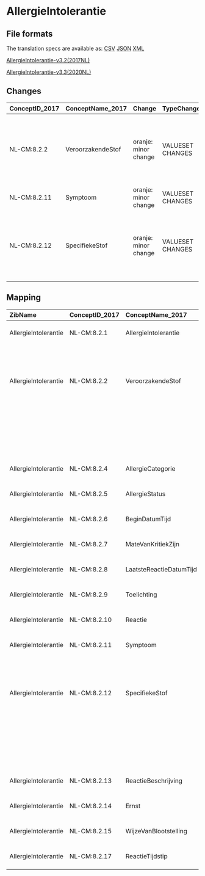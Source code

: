 # AllergieIntolerantie
## File formats

The translation specs are available as: 
[CSV](../csv/AllergieIntolerantie.csv) [JSON](../json/AllergieIntolerantie.json) [XML](../xml/AllergieIntolerantie.xml)



[AllergieIntolerantie-v3.2(2017NL)](https://zibs.nl/wiki/AllergieIntolerantie-v3.2(2017NL))

[AllergieIntolerantie-v3.3(2020NL)](https://zibs.nl/wiki/AllergieIntolerantie-v3.3(2020NL))









## Changes

| ConceptID_2017   | ConceptName_2017   | Change               | TypeChange       | Impact_heen   | TRANSLATIE_spec_heen                  | Impact_terug   | TRANSLATIE_spec_terug                 | Omschrijving                                                                                                                     |
|:-----------------|:-------------------|:---------------------|:-----------------|:--------------|:--------------------------------------|:---------------|:--------------------------------------|:---------------------------------------------------------------------------------------------------------------------------------|
| NL-CM:8.2.2      | VeroorzakendeStof  | oranje: minor change | VALUESET CHANGES | Low           | valuesets 2017 -> valueset 2020 regel | Medium         | valuesets 2017 <- valueset 2020 regel | In de bij het concept  wordt verwezen naar een vervallen referentieset: 42931000146101. Deze is  vervangen door: 98061000146100. |
| NL-CM:8.2.11     | Symptoom           | oranje: minor change | VALUESET CHANGES | Low           | valuesets 2017 -> valueset 2020 regel | Medium         | valuesets 2017 <- valueset 2020 regel | SNOMED CT code bij item in valueset vervangen                                                                                    |
| NL-CM:8.2.12     | SpecifiekeStof     | oranje: minor change | VALUESET CHANGES | Low           | valuesets 2017 -> valueset 2020 regel | Medium         | valuesets 2017 <- valueset 2020 regel | In de bij het concept  wordt verwezen naar een vervallen referentieset: 42931000146101. Deze is  vervangen door: 98061000146100. |

## Mapping

| ZibName              | ConceptID_2017   | ConceptName_2017        | Codelists_2017                             | Change                  | ConceptID_2020   | ConceptName_2020        | Codelists_2020                                                                                                                                                                      | Bits     | Omschrijving                                                                                                                     | TypeChange       | Impact_heen   | TRANSLATIE_spec_heen                  | Impact_terug   | TRANSLATIE_spec_terug                 |
|:---------------------|:-----------------|:------------------------|:-------------------------------------------|:------------------------|:-----------------|:------------------------|:------------------------------------------------------------------------------------------------------------------------------------------------------------------------------------|:---------|:---------------------------------------------------------------------------------------------------------------------------------|:-----------------|:--------------|:--------------------------------------|:---------------|:--------------------------------------|
| AllergieIntolerantie | NL-CM:8.2.1      | AllergieIntolerantie    |                                            | groen: geen wijzigingen | NL-CM:8.2.1      | AllergieIntolerantie    |                                                                                                                                                                                     |          |                                                                                                                                  | NO CHANGE        |               |                                       |                |                                       |
| AllergieIntolerantie | NL-CM:8.2.2      | VeroorzakendeStof       | VeroorzakendeStofAllergeneStoffenCodelijst | oranje: minor change    | NL-CM:8.2.2      | VeroorzakendeStof       | VeroorzakendeStofAllergeneStoffenCodelijst ; VeroorzakendeStofHPKCodelijst ; VeroorzakendeStofSNKCodelijst ; VeroorzakendeStofSSKCodelijst ; VeroorzakendeStofThesaurus122Codelijst | ZIB-1369 | In de bij het concept  wordt verwezen naar een vervallen referentieset: 42931000146101. Deze is  vervangen door: 98061000146100. | VALUESET CHANGES | Low           | valuesets 2017 -> valueset 2020 regel | Medium         | valuesets 2017 <- valueset 2020 regel |
|                      |                  |                         | VeroorzakendeStofHPKCodelijst              |                         |                  |                         |                                                                                                                                                                                     |          |                                                                                                                                  |                  |               |                                       |                |                                       |
|                      |                  |                         | VeroorzakendeStofSNKCodelijst              |                         |                  |                         |                                                                                                                                                                                     |          |                                                                                                                                  |                  |               |                                       |                |                                       |
|                      |                  |                         | VeroorzakendeStofSSKCodelijst              |                         |                  |                         |                                                                                                                                                                                     |          |                                                                                                                                  |                  |               |                                       |                |                                       |
|                      |                  |                         | VeroorzakendeStofThesaurus122Codelijst     |                         |                  |                         |                                                                                                                                                                                     |          |                                                                                                                                  |                  |               |                                       |                |                                       |
| AllergieIntolerantie | NL-CM:8.2.4      | AllergieCategorie       | AllergieCategorieCodelijst                 | groen: geen wijzigingen | NL-CM:8.2.4      | AllergieCategorie       | AllergieCategorieCodelijst                                                                                                                                                          |          |                                                                                                                                  | NO CHANGE        |               |                                       |                |                                       |
| AllergieIntolerantie | NL-CM:8.2.5      | AllergieStatus          | AllergieStatusCodelijst                    | groen: geen wijzigingen | NL-CM:8.2.5      | AllergieStatus          | AllergieStatusCodelijst                                                                                                                                                             |          |                                                                                                                                  | NO CHANGE        |               |                                       |                |                                       |
| AllergieIntolerantie | NL-CM:8.2.6      | BeginDatumTijd          |                                            | groen: geen wijzigingen | NL-CM:8.2.6      | BeginDatumTijd          |                                                                                                                                                                                     |          |                                                                                                                                  | NO CHANGE        |               |                                       |                |                                       |
| AllergieIntolerantie | NL-CM:8.2.7      | MateVanKritiekZijn      | MateVanKritiekZijnCodelijst                | groen: geen wijzigingen | NL-CM:8.2.7      | MateVanKritiekZijn      | MateVanKritiekZijnCodelijst                                                                                                                                                         |          |                                                                                                                                  | NO CHANGE        |               |                                       |                |                                       |
| AllergieIntolerantie | NL-CM:8.2.8      | LaatsteReactieDatumTijd |                                            | groen: geen wijzigingen | NL-CM:8.2.8      | LaatsteReactieDatumTijd |                                                                                                                                                                                     |          |                                                                                                                                  | NO CHANGE        |               |                                       |                |                                       |
| AllergieIntolerantie | NL-CM:8.2.9      | Toelichting             |                                            | groen: geen wijzigingen | NL-CM:8.2.9      | Toelichting             |                                                                                                                                                                                     |          |                                                                                                                                  | NO CHANGE        |               |                                       |                |                                       |
| AllergieIntolerantie | NL-CM:8.2.10     | Reactie                 |                                            | groen: geen wijzigingen | NL-CM:8.2.10     | Reactie                 |                                                                                                                                                                                     |          |                                                                                                                                  | NO CHANGE        |               |                                       |                |                                       |
| AllergieIntolerantie | NL-CM:8.2.11     | Symptoom                | SymptoomCodelijst                          | oranje: minor change    | NL-CM:8.2.11     | Symptoom                | SymptoomCodelijst                                                                                                                                                                   | ZIB-732  | SNOMED CT code bij item in valueset vervangen                                                                                    | VALUESET CHANGES | Low           | valuesets 2017 -> valueset 2020 regel | Medium         | valuesets 2017 <- valueset 2020 regel |
| AllergieIntolerantie | NL-CM:8.2.12     | SpecifiekeStof          | SpecifiekeStofAllergeneStoffenCodelijst    | oranje: minor change    | NL-CM:8.2.12     | SpecifiekeStof          | SpecifiekeStofAllergeneStoffenCodelijst ; SpecifiekeStofHPKCodelijst ; SpecifiekeStofSNKCodelijst ; SpecifiekeStofSSKCodelijst ; SpecifiekeStofThesaurus122Codelijst                | ZIB-1856 | In de bij het concept  wordt verwezen naar een vervallen referentieset: 42931000146101. Deze is  vervangen door: 98061000146100. | VALUESET CHANGES | Low           | valuesets 2017 -> valueset 2020 regel | Medium         | valuesets 2017 <- valueset 2020 regel |
|                      |                  |                         | SpecifiekeStofHPKCodelijst                 |                         |                  |                         |                                                                                                                                                                                     |          |                                                                                                                                  |                  |               |                                       |                |                                       |
|                      |                  |                         | SpecifiekeStofSNKCodelijst                 |                         |                  |                         |                                                                                                                                                                                     |          |                                                                                                                                  |                  |               |                                       |                |                                       |
|                      |                  |                         | SpecifiekeStofSSKCodelijst                 |                         |                  |                         |                                                                                                                                                                                     |          |                                                                                                                                  |                  |               |                                       |                |                                       |
|                      |                  |                         | SpecifiekeStofThesaurus122Codelijst        |                         |                  |                         |                                                                                                                                                                                     |          |                                                                                                                                  |                  |               |                                       |                |                                       |
| AllergieIntolerantie | NL-CM:8.2.13     | ReactieBeschrijving     |                                            | groen: geen wijzigingen | NL-CM:8.2.13     | ReactieBeschrijving     |                                                                                                                                                                                     |          |                                                                                                                                  | NO CHANGE        |               |                                       |                |                                       |
| AllergieIntolerantie | NL-CM:8.2.14     | Ernst                   | ErnstCodelijst                             | groen: geen wijzigingen | NL-CM:8.2.14     | Ernst                   | ErnstCodelijst                                                                                                                                                                      |          |                                                                                                                                  | NO CHANGE        |               |                                       |                |                                       |
| AllergieIntolerantie | NL-CM:8.2.15     | WijzeVanBlootstelling   | WijzeVanBlootstellingCodelijst             | groen: geen wijzigingen | NL-CM:8.2.15     | WijzeVanBlootstelling   | WijzeVanBlootstellingCodelijst                                                                                                                                                      |          |                                                                                                                                  | NO CHANGE        |               |                                       |                |                                       |
| AllergieIntolerantie | NL-CM:8.2.17     | ReactieTijdstip         |                                            | groen: geen wijzigingen | NL-CM:8.2.17     | ReactieTijdstip         |                                                                                                                                                                                     |          |                                                                                                                                  | NO CHANGE        |               |                                       |                |                                       |

